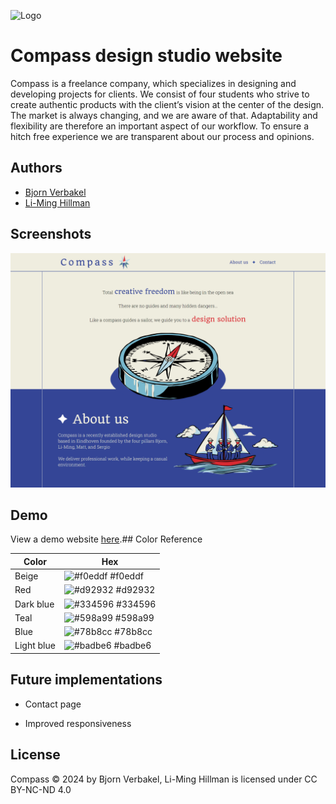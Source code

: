 
![Logo](assets/img/logo-text)

# Compass design studio website
Compass is a freelance company, which specializes in designing and developing projects for clients. We consist of four students who strive to create authentic products with the client’s vision at the center of the design. The market is always changing, and we are aware of that. Adaptability and flexibility are therefore an important aspect of our workflow. To ensure a hitch free experience we are transparent about our process and opinions. 

## Authors

- [Bjorn Verbakel](https://git.fhict.nl/I529052)
- [Li-Ming Hillman](https://git.fhict.nl/I503055)


## Screenshots

![App Screenshot](assets/img/website-screenshot.png)


## Demo

View a demo website [here](https://i529052.hera.fontysict.net/compass/).## Color Reference

| Color             | Hex                                                                |
| ----------------- | ------------------------------------------------------------------ |
| Beige | ![#f0eddf](https://via.placeholder.com/10/f0eddf?text=+) #f0eddf |
| Red | ![#d92932](https://via.placeholder.com/10/d92932?text=+) #d92932 |
| Dark blue | ![#334596](https://via.placeholder.com/10/334596?text=+) #334596 |
| Teal | ![#598a99](https://via.placeholder.com/10/598a99?text=+) #598a99 |
| Blue | ![#78b8cc](https://via.placeholder.com/10/78b8cc?text=+) #78b8cc |
| Light blue | ![#badbe6](https://via.placeholder.com/10/badbe6?text=+) #badbe6 |



## Future implementations

- Contact page

- Improved responsiveness

## License

Compass © 2024 by Bjorn Verbakel, Li-Ming Hillman is licensed under CC BY-NC-ND 4.0 